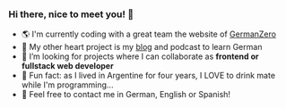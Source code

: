 ### Hi there, nice to meet you! 👋

- :earth_americas: I'm currently coding with a great team the website of [GermanZero](https://germanzero.de/)
- :pretzel: My other heart project is my [blog](https://www.almablog.de/) and podcast to learn German
- 👯 I’m looking for projects where I can collaborate as **frontend or fullstack web developer**
- :mate: Fun fact: as I lived in Argentine for four years, I LOVE to drink mate while I'm programming... 
- 💬 Feel free to contact me in German, English or Spanish!

<!--
**VroniZinsser/VroniZinsser** is a ✨ _special_ ✨ repository because its `README.md` (this file) appears on your GitHub profile.

Here are some ideas to get you started:

- 🔭 I’m currently working on ...
- 🌱 I’m currently learning ...
- 👯 I’m looking to collaborate on ...
- 🤔 I’m looking for help with ...
- 💬 Ask me about ...
- 📫 How to reach me: ...
- 😄 Pronouns: ...
- ⚡ Fun fact: ...
-->
